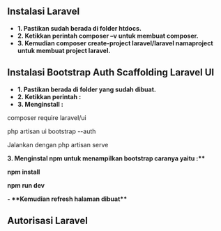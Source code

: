 ## Instalasi Laravel

- **1. Pastikan sudah berada di folder htdocs.**
- **2. Ketikkan perintah composer –v untuk membuat composer.**
- **3. Kemudian composer create-project laravel/laravel namaproject untuk membuat project laravel.**


## Instalasi Bootstrap Auth Scaffolding Laravel UI

- **1. Pastikan berada di folder yang sudah dibuat.**
- **2.	Ketikkan perintah  :**
- **3.	Menginstall  :**
<p>composer require laravel/ui</p>
<p>php artisan ui bootstrap --auth</p>
<p>Jalankan dengan php artisan serve</p>
<p><b>3. Menginstal npm untuk menampilkan bootstrap caranya yaitu :**
<p><b>npm install</b></p>
<p>npm run dev</p>
- **Kemudian refresh halaman dibuat**

## Autorisasi Laravel

